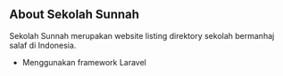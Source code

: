 ## About Sekolah Sunnah

Sekolah Sunnah merupakan website listing direktory sekolah bermanhaj salaf di Indonesia.

- Menggunakan framework Laravel

